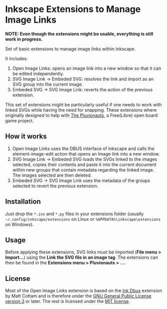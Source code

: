 # Inkscape Extensions to Manage Image Links

**NOTE: Even though the extensions might be usable, everything is still work in progress.**

Set of basic extensions to manage image links within Inkscape.

It includes:

1. Open Image Links: opens an image link into a new window so that it can be edited independently.
2. SVG Image Link -> Embeded SVG: resolves the link and import as an SVG group into the current image.
3. Embeded SVG -> SVG Image Link: reverts the action of the previous extension.

This set of extensions might be particularly useful if one needs to work with linked SVGs while having the need for snapping.
These extensions where originally designed to help with [The Pluvionauts](https://pluvionauts.github.io/), a Free(Libre) open board game project.

## How it works

1. Open Image Links uses the DBUS interface of Inkscape and calls the element-image-edit action that opens an Image link into a new window.
2. SVG Image Link -> Embeded SVG loads the SVGs linked to the images selected, copies their contents and paste it into the current document within new groups that contain metadata regarding the linked image. The images selected are then deleted.
3. Embeded SVG -> SVG Image Link uses the metadata of the groups selected to revert the previous extension.

## Installation

Just drop the `*.inx` and `*.py` files in your extensions folder (usually `~/.config/inkscape/extensions` on Linux or `%APPDATA%\inkscape\extensions` on Windows).

## Usage

Before applying these extensions, SVG links must be imported (**File menu > Import...**) using the **Link the SVG file in an image tag**.
The extensions can then be found in the **Extensions menu > Pluvionauts > ...**.

License
-------

Most of the Open Image Links extension is based on the [Ink Dbus](https://gitlab.com/inklinea/ink-dbus) extension by Matt Cottam and is therefore under the [GNU General Public License version 3](https://www.gnu.org/licenses/gpl-3.0.en.html) or later.
The rest is licensed under the [MIT license](LICENSE).
